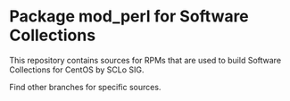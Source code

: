 # Package mod_perl for Software Collections

This repository contains sources for RPMs that are used
to build Software Collections for CentOS by SCLo SIG.

Find other branches for specific sources.
